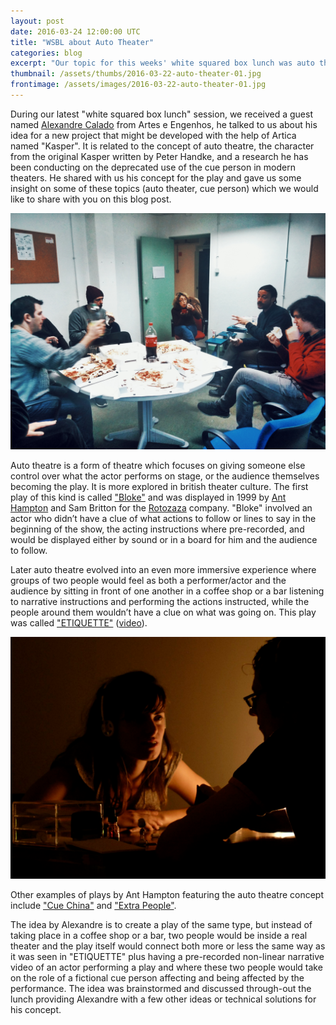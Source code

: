 ```yaml
---
layout: post
date: 2016-03-24 12:00:00 UTC
title: "WSBL about Auto Theater"
categories: blog
excerpt: "Our topic for this weeks' white squared box lunch was auto theater"
thumbnail: /assets/thumbs/2016-03-22-auto-theater-01.jpg
frontimage: /assets/images/2016-03-22-auto-theater-01.jpg
---
```


During our latest "white squared box lunch" session, we received a guest named [Alexandre Calado][8] from Artes e Engenhos, he talked to us about his idea for a new project that might be developed with the help of Artica named "Kasper". It is related to the concept of auto theatre, the character from the original Kasper written by Peter Handke, and a research he has been conducting on the deprecated use of the cue person in modern theaters. He shared with us his concept for the play and gave us some insight on some of these topics (auto theater, cue person) which we would like to share with you on this blog post.

![](/assets/images/2016-03-22-auto-theater-01.jpg)

Auto theatre is a form of theatre which focuses on giving someone else control over what the actor performs on stage, or the audience themselves becoming the play. It is more explored in british theater culture. The first play of this kind is called ["Bloke"][1] and was displayed in 1999 by [Ant Hampton][2] and Sam Britton for the [Rotozaza][3] company. "Bloke" involved an actor who didn’t have a clue of what actions to follow or lines to say in the beginning of the show, the acting instructions where pre-recorded, and would be displayed either by sound or in a board for him and the audience to follow.

Later auto theatre evolved into an even more immersive experience where groups of two people would feel as both a performer/actor and the audience by sitting in front of one another in a coffee shop or a bar listening to narrative instructions and performing the actions instructed, while the people around them wouldn’t have a clue on what was going on. This play was called ["ETIQUETTE"][4] ([video][5]).

![](/assets/images/2016-03-22-auto-theater-02.png)

Other examples of plays by Ant Hampton featuring the auto theatre concept include ["Cue China"][6] and ["Extra People"][7].

The idea by Alexandre is to create a play of the same type, but instead of taking place in a coffee shop or a bar, two people would be inside a real theater and the play itself would connect both more or less the same way as it was seen in "ETIQUETTE" plus having a pre-recorded non-linear narrative video of an actor performing a play and where these two people would take on the role of a fictional cue person affecting and being affected by the performance. The idea was brainstormed and discussed through-out the lunch providing Alexandre with a few other ideas or technical solutions for his concept.

[1]: http://www.rotozaza.co.uk/bloke.html
[2]: http://www.anthampton.com/about.html
[3]: http://www.rotozaza.co.uk/home.html
[4]: http://www.rotozaza.co.uk/etiquette.html
[5]: https://vimeo.com/120873104
[6]: https://vimeo.com/60455006
[7]: https://vimeo.com/150807709
[8]: https://www.linkedin.com/in/alexandre-pieroni-calado-75230467
